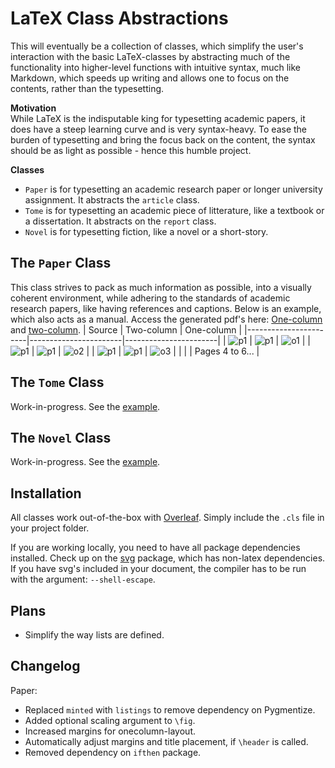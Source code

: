 # LaTeX Class Abstractions
This will eventually be a collection of classes, which simplify the user's interaction with the basic LaTeX-classes by abstracting much of the functionality into higher-level functions with intuitive syntax, much like Markdown, which speeds up writing and allows one to focus on the contents, rather than the typesetting.

**Motivation** \
While LaTeX is the indisputable king for typesetting academic papers, it does have a steep learning curve and is very syntax-heavy. To ease the burden of typesetting and bring the focus back on the content, the syntax should be as light as possible - hence this humble project.

**Classes**
- `Paper` is for typesetting an academic research paper or longer university assignment. It abstracts the `article` class.
- `Tome` is for typesetting an academic piece of litterature, like a textbook or a dissertation. It abstracts on the `report` class.
- `Novel` is for typesetting fiction, like a novel or a short-story.


## The `Paper` Class
This class strives to pack as much information as possible, into a visually coherent environment, while adhering to the standards of academic research papers, like having references and captions. Below is an example, which also acts as a manual. Access the generated pdf's here: [One-column](compiled_pdfs/paper_onecolumn_example.pdf) and [two-column](compiled_pdfs/paper_twocolumn_example.pdf).
| Source                | Two-column            | One-column            |
|-----------------------|-----------------------|-----------------------|
| ![p1](resources/for_readme/s1.png) | ![p1](resources/for_readme/p1.png) | ![o1](resources/for_readme/o1.png) |
| ![p1](resources/for_readme/s2.png) | ![p1](resources/for_readme/p2.png) | ![o2](resources/for_readme/o2.png) |
| ![p1](resources/for_readme/s3.png) | ![p1](resources/for_readme/p3.png) | ![o3](resources/for_readme/o3.png) |
|                       |                       | Pages 4 to 6...       |


## The `Tome` Class
Work-in-progress. See the [example](compiled_pdfs/tome_example.pdf).


## The `Novel` Class
Work-in-progress. See the [example](compiled_pdfs/novel_example.pdf).


## Installation
All classes work out-of-the-box with [Overleaf](https://www.overleaf.com). Simply include the `.cls` file in your project folder.

If you are working locally, you need to have all package dependencies installed. Check up on the [svg](https://ctan.org/pkg/svg?lang=en) package, which has non-latex dependencies. If you have svg's included in your document, the compiler has to be run with the argument: `--shell-escape`.


## Plans
- Simplify the way lists are defined.


## Changelog
Paper:
- Replaced `minted` with `listings` to remove dependency on Pygmentize.
- Added optional scaling argument to `\fig`.
- Increased margins for onecolumn-layout.
- Automatically adjust margins and title placement, if `\header` is called.
- Removed dependency on `ifthen` package.
